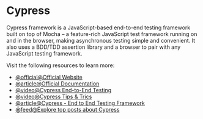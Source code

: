 # Cypress

Cypress framework is a JavaScript-based end-to-end testing framework built on top of Mocha – a feature-rich JavaScript test framework running on and in the browser, making asynchronous testing simple and convenient. It also uses a BDD/TDD assertion library and a browser to pair with any JavaScript testing framework.

Visit the following resources to learn more:

- [@official@Official Website](https://www.cypress.io/)
- [@article@Official Documentation](https://docs.cypress.io/guides/overview/why-cypress#Other)
- [@video@Cypress End-to-End Testing](https://www.youtube.com/watch?v=7N63cMKosIE)
- [@video@Cypress Tips & Trics](https://www.youtube.com/watch?v=PZ2OsLBts1E\&list=PLP9o9QNnQuAYYRpJzDNWpeuOVTwxmIxcI)
- [@article@Cypress - End to End Testing Framework](https://dev.to/bushraalam/cypress-end-to-end-testing-framework-3naa)
- [@feed@Explore top posts about Cypress](https://app.daily.dev/tags/cypress?ref=roadmapsh)
